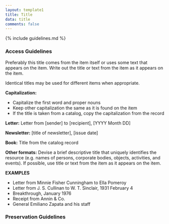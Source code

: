 ```yaml
---
layout: template1
title: Title
data: title
comments: false
---
```


{% include guidelines.md %}

### Access Guidelines

Preferably this title comes from the item itself or uses some text that appears on the item. Write out the title or text from the item as it appears on the item.

Identical titles may be used for different items when appropriate.

__Capitalization:__

 - Capitalize the first word and proper nouns
 - Keep other capitalization the same as it is found on the item
 - If the title is taken from a catalog, copy the capitalization from the record

__Letter:__ Letter from [sender] to [recipient], [YYYY Month DD]

__Newsletter:__ [title of newsletter], [issue date]

__Book:__ Title from the catalog record

__Other formats:__ Devise a brief descriptive title that uniquely identifies the resource (e.g. names of persons, corporate bodies, objects, activities, and events). If possible, use title or text from the item as it appears on the item.

__EXAMPLES__

- Letter from Minnie Fisher Cunningham to Ella Pomeroy
- Letter from J. S. Cullinan to W. T. Sinclair, 1931 February 4
- Breakthrough, January 1976
- Receipt from Annin & Co.
- General Emiliano Zapata and his staff

### Preservation Guidelines
